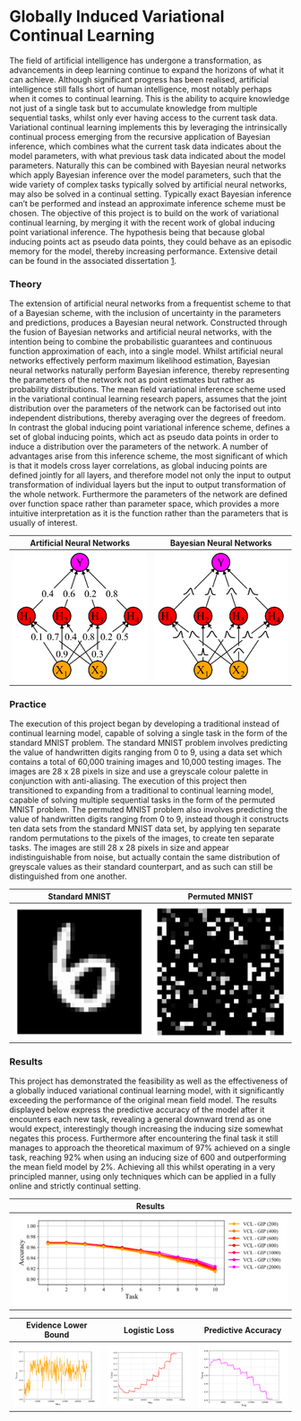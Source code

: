 # Globally Induced Variational Continual Learning

The field of artificial intelligence has undergone a transformation, as advancements in deep learning continue to expand the horizons of what it can achieve. Although significant progress has been realised, artificial intelligence still falls short of human intelligence, most notably perhaps when it comes to continual learning. This is the ability to acquire knowledge not just of a single task but to accumulate knowledge from multiple sequential tasks, whilst only ever having access to the current task data. Variational continual learning implements this by leveraging the intrinsically continual process emerging from the recursive application of Bayesian inference, which combines what the current task data indicates about the model parameters, with what previous task data indicated about the model parameters. Naturally this can be combined with Bayesian neural networks which apply Bayesian inference over the model parameters, such that the wide variety of complex tasks typically solved by artificial neural networks, may also be solved in a continual setting. Typically exact Bayesian inference can’t be performed and instead an approximate inference scheme must be chosen. The objective of this project is to build on the work of variational continual learning, by merging it with the recent work of global inducing point variational inference. The hypothesis being that because global inducing points act as pseudo data points, they could behave as an episodic memory for the model, thereby increasing performance. Extensive detail can be found in the associated dissertation [1](Dissertation.pdf).

### Theory

The extension of artificial neural networks from a frequentist scheme to that of a Bayesian scheme, with the inclusion of uncertainty in the parameters and predictions, produces a Bayesian neural network. Constructed through the fusion of Bayesian networks and artificial neural networks, with the intention being to combine the probabilistic guarantees and continuous function approximation of each, into a single model. Whilst artificial neural networks effectively perform maximum likelihood estimation, Bayesian neural networks naturally perform Bayesian inference, thereby representing the parameters of the network not as point estimates but rather as probability distributions. The mean field variational inference scheme used in the variational continual learning research papers, assumes that the joint distribution over the parameters of the network can be factorised out into independent distributions, thereby averaging over the degrees of freedom. In contrast the global inducing point variational inference scheme, defines a set of global inducing points, which act as pseudo data points in order to induce a distribution over the parameters of the network. A number of advantages arise from this inference scheme, the most significant of which is that it models cross layer correlations, as global inducing points are defined jointly for all layers, and therefore model not only the input to output transformation of individual layers but the input to output transformation of the whole network. Furthermore the parameters of the network are defined over function space rather than parameter space, which provides a more intuitive interpretation as it is the function rather than the parameters that is usually of interest.

|Artificial Neural Networks|Bayesian Neural Networks|
|:------------------------:|:----------------------:|
|![](plots/ann.png)|![](plots/bnn.png)|

### Practice

The execution of this project began by developing a traditional instead of continual learning model, capable of solving a single task in the form of the standard MNIST problem. The standard MNIST problem involves predicting the value of handwritten digits ranging from 0 to 9, using a data set which contains a total of 60,000 training images and 10,000 testing images. The images are 28 x 28 pixels in size and use a greyscale colour palette in conjunction with anti-aliasing. The execution of this project then transitioned to expanding from a traditional to continual learning model, capable of solving multiple sequential tasks in the form of the permuted MNIST problem. The permuted MNIST problem also involves predicting the value of handwritten digits ranging from 0 to 9, instead though it constructs ten data sets from the standard MNIST data set, by applying ten separate random permutations to the pixels of the images, to create ten separate tasks. The images are still 28 x 28 pixels in size and appear indistinguishable from noise, but actually contain the same distribution of greyscale values as their standard counterpart, and as such can still be distinguished from one another.

|Standard MNIST|Permuted MNIST|
|:------------:|:------------:|
|![](plots/standard.png)|![](plots/permuted.png)|

### Results

This project has demonstrated the feasibility as well as the effectiveness of a globally induced variational continual learning model, with it significantly exceeding the performance of the original mean field model. The results displayed below express the predictive accuracy of the model after it encounters each new task, revealing a general downward trend as one would expect, interestingly though increasing the inducing size somewhat negates this process. Furthermore after encountering the final task it still manages to approach the theoretical maximum of 97% achieved on a single task, reaching 92% when using an inducing size of 600 and outperforming the mean field model by 2%. Achieving all this whilst operating in a very principled manner, using only techniques which can be applied in a fully online and strictly continual setting.

|Results|
|:-----:|
|![](plots/original_results.png)|

|Evidence Lower Bound|Logistic Loss|Predictive Accuracy|
|:------------------:|:-----------:|:-----------------:|
|![](plots/original_evidence.png)|![](plots/original_loss.png)|![](plots/original_accuracy.png)|